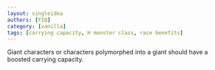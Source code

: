 ```yaml
---
layout: singleidea
authors: [FIQ]
category: [vanilla]
tags: [carrying capacity, H monster class, race benefits]
---
```

Giant characters or characters polymorphed into a giant should have a boosted carrying capacity.
